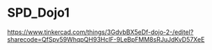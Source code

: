 # SPD_Dojo1
https://www.tinkercad.com/things/3GdvbBX5eDf-dojo-2-/editel?sharecode=QfSpv59WhqpQH93HclF-9LeBpFMM8sRJuJdKvD57XeE

